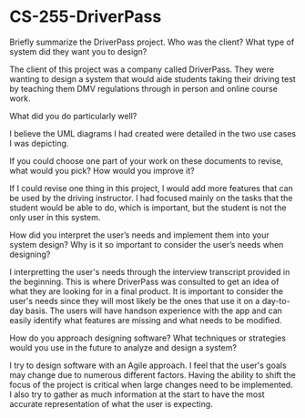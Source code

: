 # CS-255-DriverPass

Briefly summarize the DriverPass project. Who was the client? What type of system did they want you to design?

The client of this project was a company called DriverPass. They were wanting to design a system that would aide students taking their driving test by teaching them DMV regulations through in person and online course work. 

What did you do particularly well?

I believe the UML diagrams I had created were detailed in the two use cases I was depicting. 

If you could choose one part of your work on these documents to revise, what would you pick? How would you improve it?

If I could revise one thing in this project, I would add more features that can be used by the driving instructor. I had focused mainly on the tasks that the student would be able to do, which is important, but the student is not the only user in this system.

How did you interpret the user’s needs and implement them into your system design? Why is it so important to consider the user’s needs when designing?

I interpretting the user's needs through the interview transcript provided in the beginning. This is where DriverPass was consulted to get an idea of what they are looking for in a final product. It is important to consider the user's needs since they will most likely be the ones that use it on a day-to-day basis. The users will have handson experience with the app and can easily identify what features are missing and what needs to be modified. 

How do you approach designing software? What techniques or strategies would you use in the future to analyze and design a system?

I try to design software with an Agile approach. I feel that the user's goals may change due to numerous different factors. Having the ability to shift the focus of the project is critical when large changes need to be implemented. I also try to gather as much information at the start to have the most accurate representation of what the user is expecting. 
